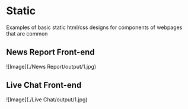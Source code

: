 # Static
Examples of basic static html/css designs for components of webpages that are common

## News Report Front-end

![Image](./News Report/output/1.jpg)

## Live Chat Front-end

![Image](./Live Chat/output/1.jpg)
